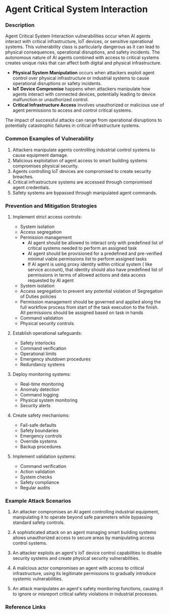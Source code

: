 # Agent Critical System Interaction

### Description

Agent Critical System Interaction vulnerabilities occur when AI agents interact with critical infrastructure, IoT devices, or sensitive operational systems. This vulnerability class is particularly dangerous as it can lead to physical consequences, operational disruptions, and safety incidents. The autonomous nature of AI agents combined with access to critical systems creates unique risks that can affect both digital and physical infrastructure.

* **Physical System Manipulation** occurs when attackers exploit agent control over physical infrastructure or industrial systems to cause operational disruptions or safety incidents.
* **IoT Device Compromise** happens when attackers manipulate how agents interact with connected devices, potentially leading to device malfunction or unauthorized control.
* **Critical Infrastructure Access** involves unauthorized or malicious use of agent permissions to access and control critical systems.

The impact of successful attacks can range from operational disruptions to potentially catastrophic failures in critical infrastructure systems.

### Common Examples of Vulnerability

1. Attackers manipulate agents controlling industrial control systems to cause equipment damage.
2. Malicious exploitation of agent access to smart building systems compromises physical security.
3. Agents controlling IoT devices are compromised to create security breaches.
4. Critical infrastructure systems are accessed through compromised agent credentials.
5. Safety systems are bypassed through manipulated agent commands.

### Prevention and Mitigation Strategies

1. Implement strict access controls:
   - System isolation
   - Access segregation
   - Permission management
      - AI agent should be allowed to interact only with predefined list of critical systems needed to perform an assigned task
      - AI agent should be provisioned for a predefined and pre-verified minimal viable permissions list to perform assigned tasks
      - If AI agent is using proxy identity within critical system ( like service account), that identity should also have predefined list of permissions in terms of allowed actions and data access requested by AI agent
   - System isolation 
   - Access segregation to prevent any potential violation of Segregation of Duties policies 
   - Permission management should be governed and applied along the full workflow process from start of the task execution to the finish. All permissions should be assigned based on task in hands
   - Command validation
   - Physical security controls

2. Establish operational safeguards:
   - Safety interlocks
   - Command verification
   - Operational limits
   - Emergency shutdown procedures
   - Redundancy systems

3. Deploy monitoring systems:
   - Real-time monitoring
   - Anomaly detection
   - Command logging
   - Physical system monitoring
   - Security alerts

4. Create safety mechanisms:
   - Fail-safe defaults
   - Safety boundaries
   - Emergency controls
   - Override systems
   - Backup procedures

5. Implement validation systems:
   - Command verification
   - Action validation
   - System checks
   - Safety compliance
   - Regular audits

### Example Attack Scenarios

1. An attacker compromises an AI agent controlling industrial equipment, manipulating it to operate beyond safe parameters while bypassing standard safety controls.

2. A sophisticated attack on an agent managing smart building systems allows unauthorized access to secure areas by manipulating access control systems.

3. An attacker exploits an agent's IoT device control capabilities to disable security systems and create physical security vulnerabilities.

4. A malicious actor compromises an agent with access to critical infrastructure, using its legitimate permissions to gradually introduce systemic vulnerabilities.

5. An attack manipulates an agent's safety monitoring functions, causing it to ignore or misreport critical safety violations in industrial processes.

### Reference Links

